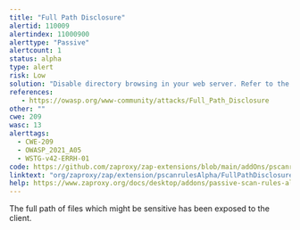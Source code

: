 ```yaml
---
title: "Full Path Disclosure"
alertid: 110009
alertindex: 11000900
alerttype: "Passive"
alertcount: 1
status: alpha
type: alert
risk: Low
solution: "Disable directory browsing in your web server. Refer to the web server documentation."
references:
   - https://owasp.org/www-community/attacks/Full_Path_Disclosure
other: ""
cwe: 209
wasc: 13
alerttags: 
  - CWE-209
  - OWASP_2021_A05
  - WSTG-v42-ERRH-01
code: https://github.com/zaproxy/zap-extensions/blob/main/addOns/pscanrulesAlpha/src/main/java/org/zaproxy/zap/extension/pscanrulesAlpha/FullPathDisclosureScanRule.java
linktext: "org/zaproxy/zap/extension/pscanrulesAlpha/FullPathDisclosureScanRule.java"
help: https://www.zaproxy.org/docs/desktop/addons/passive-scan-rules-alpha/#id-110009
---
```

The full path of files which might be sensitive has been exposed to the client.
